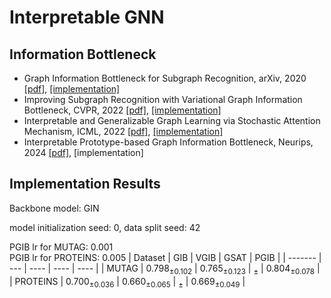 # Interpretable GNN

## Information Bottleneck
* Graph Information Bottleneck for Subgraph Recognition, arXiv, 2020 [[pdf]](https://arxiv.org/pdf/2010.05563), [[implementation]](./gib/)
* Improving Subgraph Recognition with Variational Graph Information Bottleneck, CVPR, 2022 [[pdf]](https://openaccess.thecvf.com/content/CVPR2022/papers/Yu_Improving_Subgraph_Recognition_With_Variational_Graph_Information_Bottleneck_CVPR_2022_paper.pdf), [[implementation]](./vgib/)
* Interpretable and Generalizable Graph Learning via Stochastic Attention Mechanism, ICML, 2022 [[pdf]](https://arxiv.org/pdf/2201.12987), [[implementation]](./pgib/)
* Interpretable Prototype-based Graph Information Bottleneck, Neurips, 2024 [[pdf]](https://proceedings.neurips.cc/paper_files/paper/2023/file/f224f056694bcfe465c5d84579785761-Paper-Conference.pdf), [implementation]

## Implementation Results
Backbone model: GIN

<!-- model initialization seed: 42, data split seed: 12345
| Dataset | GIB | VGIB | GSAT | PGIB |
| ------- | --- | ---- | ---- | ---- |
| MUTAG | ${0.792}_{\pm 0.100}$ | ${0.777}_{\pm 0.099}$ | ${}_{\pm }$ | ${}_{\pm }$ |
| PROTEINS | ${0.700}_{\pm 0.025}$ | ${0.634}_{\pm 0.058}$ | ${}_{\pm }$ | ${}_{\pm }$ | -->

model initialization seed: 0, data split seed: 42

PGIB lr for MUTAG: 0.001 \
PGIB lr for PROTEINS: 0.005
| Dataset | GIB | VGIB | GSAT | PGIB |
| ------- | --- | ---- | ---- | ---- |
| MUTAG | ${0.798}_{\pm 0.102}$ | ${0.765}_{\pm 0.123}$ | ${}_{\pm }$ | ${0.804}_{\pm 0.078}$ |
| PROTEINS | ${0.700}_{\pm 0.036}$ | ${0.660}_{\pm 0.065}$ | ${}_{\pm }$ | ${0.669}_{\pm 0.049}$ |
